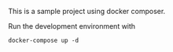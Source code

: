 This is a sample project using docker composer.

Run the development environment with

```
docker-compose up -d
```